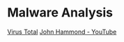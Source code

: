 # Malware Analysis

[Virus Total](https://www.virustotal.com/gui/home/upload)
[John Hammond - YouTube](https://www.youtube.com/c/JohnHammond010)
